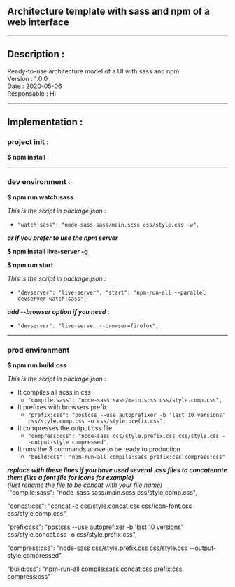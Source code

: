 ## Architecture template with sass and npm of a web interface   

---  

## Description :  


Ready-to-use architecture model of a UI with sass and npm.   
Version : 1.0.0   
Date : 2020-05-06   
Responsable : HI   

---  

## Implementation :   


### project init :  

__$ npm install__

---

### dev environment :  

__$ npm run watch:sass__   

*This is the script in package.json :*  
  - `"watch:sass": "node-sass sass/main.scss css/style.css -w",` 


***or if you prefer to use the npm server*** 

__$ npm install live-server -g__  

__$ npm run start__

*This is the script in package.json :*  
  - `"devserver": "live-server", "start": "npm-run-all --parallel devserver watch:sass",`

***add --browser option if you need*** :  
  - `"devserver": "live-server --browser=firefox",`

---

### prod environment

__$ npm run build:css__


*This is the script in package.json :*

- It compiles all scss in css
  - `"compile:sass": "node-sass sass/main.scss css/style.comp.css",`
- It prefixes with browsers prefix
  - `"prefix:css": "postcss --use autoprefixer -b 'last 10 versions' css/style.comp.css -o css/style.prefix.css",`
- It compresses the output css file
  - `"compress:css": "node-sass css/style.prefix.css css/style.css --output-style compressed",`
- It runs the 3 commands above to be ready to production
  - `"build:css": "npm-run-all compile:sass prefix:css compress:css"`


***replace with these lines if you have used several .css files to concatenate them (like a font file for icons for example)***   
*(just rename the file to be concat with your file name)*   
`"compile:sass": "node-sass sass/main.scss css/style.comp.css",  

"concat:css": "concat -o css/style.concat.css css/icon-font.css css/style.comp.css",  

"prefix:css": "postcss --use autoprefixer -b 'last 10 versions' css/style.concat.css -o css/style.prefix.css",  

"compress:css": "node-sass css/style.prefix.css css/style.css --output-style compressed",  

"build:css": "npm-run-all compile:sass concat:css prefix:css compress:css"`  